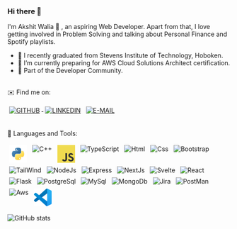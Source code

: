 ### Hi there 👋
I'm Akshit Walia 🙌 , an aspiring Web Developer. Apart from that, I love getting involved in Problem Solving and talking about Personal Finance and Spotify playlists.


- 🔭 I recently graduated from Stevens Institute of Technology, Hoboken.
- 🌱 I’m currently preparing for AWS Cloud Solutions Architect certification.
- 👯 Part of the Developer Community.

<br />
✉️ Find me on:
<p>
 <a href="https://github.com/waliaakshit" target="_blank" rel="noopener noreferrer"> <img src="https://github.com/simple-icons/simple-icons/blob/develop/icons/github.svg" alt="GITHUB" height="40" style="vertical-align:top; margin:4px"> </a>
 <a href="http://www.linkedin.com/in/akshit-walia-b73273162" target="_blank" rel="noopener noreferrer"> <img src="https://cdn.jsdelivr.net/npm/simple-icons@v3/icons/linkedin.svg" alt="LINKEDIN" height="40" style="vertical-align:top; margin:4px"></a>
 <a href="mailto:waliaakshit1972@gmail.com"> <img src="https://cdn.jsdelivr.net/npm/simple-icons@v3/icons/gmail.svg" alt="E-MAIL" height="40" style="vertical-align:top; margin:4px"></a>
</p>

<br />
🧰 Languages and Tools:
<p>
<img src="https://raw.githubusercontent.com/github/explore/80688e429a7d4ef2fca1e82350fe8e3517d3494d/topics/python/python.png" alt="Python" height="40" style="vertical-align:top; margin:4px">
<img src="https://user-images.githubusercontent.com/25181517/192106073-90fffafe-3562-4ff9-a37e-c77a2da0ff58.png" alt="C++" height="40" style="vertical-align:top; margin:4px">
<img src="https://raw.githubusercontent.com/github/explore/80688e429a7d4ef2fca1e82350fe8e3517d3494d/topics/javascript/javascript.png" alt="Javascript" height="40" style="vertical-align:top; margin:4px">
<img src="https://user-images.githubusercontent.com/25181517/183890598-19a0ac2d-e88a-4005-a8df-1ee36782fde1.png" alt="TypeScript" height="40" style="vertical-align:top; margin:4px">
<img src="https://user-images.githubusercontent.com/25181517/192158954-f88b5814-d510-4564-b285-dff7d6400dad.png" alt="Html" height="40" style="vertical-align:top; margin:4px">
<img src="https://user-images.githubusercontent.com/25181517/183898674-75a4a1b1-f960-4ea9-abcb-637170a00a75.png" alt="Css" height="40" style="vertical-align:top; margin:4px">
<img src="https://user-images.githubusercontent.com/25181517/183898054-b3d693d4-dafb-4808-a509-bab54cf5de34.png" alt="Bootstrap" height="40" style="vertical-align:top; margin:4px">
<img src="https://user-images.githubusercontent.com/25181517/202896760-337261ed-ee92-4979-84c4-d4b829c7355d.png" alt="TailWind" height="40" style="vertical-align:top; margin:4px">
<img src="https://user-images.githubusercontent.com/25181517/183568594-85e280a7-0d7e-4d1a-9028-c8c2209e073c.png" alt="NodeJs" height="40" style="vertical-align:top; margin:4px">
<img src="https://user-images.githubusercontent.com/25181517/183859966-a3462d8d-1bc7-4880-b353-e2cbed900ed6.png" alt="Express" height="40" style="vertical-align:top; margin:4px">
<img src="https://github.com/marwin1991/profile-technology-icons/assets/136815194/5f8c622c-c217-4649-b0a9-7e0ee24bd704" alt="NextJs" height="40" style="vertical-align:top; margin:4px">
<img src="https://github.com/marwin1991/profile-technology-icons/assets/136815194/e56b5093-2f58-40cc-b194-5bdde41077b5" alt="Svelte" height="40" style="vertical-align:top; margin:4px">
<img src="https://user-images.githubusercontent.com/25181517/183897015-94a058a6-b86e-4e42-a37f-bf92061753e5.png" alt="React" height="40" style="vertical-align:top; margin:4px">
<img src="https://github.com/marwin1991/profile-technology-icons/assets/62091613/9bf5650b-e534-4eae-8a26-8379d076f3b4" alt="Flask" height="40" style="vertical-align:top; margin:4px">
<img src="https://user-images.githubusercontent.com/25181517/117208740-bfb78400-adf5-11eb-97bb-09072b6bedfc.png" alt="PostgreSql" height="40" style="vertical-align:top; margin:4px">
<img src="https://user-images.githubusercontent.com/25181517/183896128-ec99105a-ec1a-4d85-b08b-1aa1620b2046.png" alt="MySql" height="40" style="vertical-align:top; margin:4px">
<img src="https://user-images.githubusercontent.com/25181517/182884177-d48a8579-2cd0-447a-b9a6-ffc7cb02560e.png" alt="MongoDb" height="40" style="vertical-align:top; margin:4px">
<img src="https://user-images.githubusercontent.com/25181517/183912952-83784e94-629d-4c34-a961-ae2ae795b662.png" alt="Jira" height="40" style="vertical-align:top; margin:4px">
<img src="https://user-images.githubusercontent.com/25181517/192109061-e138ca71-337c-4019-8d42-4792fdaa7128.png" alt="PostMan" height="40" style="vertical-align:top; margin:4px">
<img src="https://user-images.githubusercontent.com/25181517/183896132-54262f2e-6d98-41e3-8888-e40ab5a17326.png" alt="Aws" height="40" style="vertical-align:top; margin:4px">
<img src="https://raw.githubusercontent.com/github/explore/80688e429a7d4ef2fca1e82350fe8e3517d3494d/topics/visual-studio-code/visual-studio-code.png" alt="VS Code" height="40" style="vertical-align:top; margin:4px">
</p>

![GitHub stats](https://github-readme-stats.vercel.app/api?username=waliaakshit&show_icons=true&theme=tokyonight)
            


